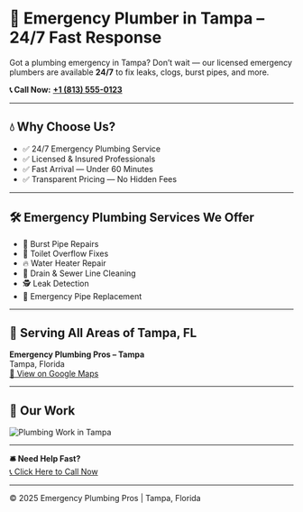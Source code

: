 # 🚨 Emergency Plumber in Tampa – 24/7 Fast Response

Got a plumbing emergency in Tampa? Don’t wait — our licensed emergency plumbers are available **24/7** to fix leaks, clogs, burst pipes, and more.

**📞 Call Now:** [**+1 (813) 555-0123**](https://meek-rabanadas-7006aa.netlify.app/)

---

## 💧 Why Choose Us?

- ✅ 24/7 Emergency Plumbing Service  
- ✅ Licensed & Insured Professionals  
- ✅ Fast Arrival — Under 60 Minutes  
- ✅ Transparent Pricing — No Hidden Fees

---

## 🛠️ Emergency Plumbing Services We Offer

- 🚿 Burst Pipe Repairs  
- 🚽 Toilet Overflow Fixes  
- 🔥 Water Heater Repair  
- 🚰 Drain & Sewer Line Cleaning  
- 🕵 Leak Detection  
- 🧰 Emergency Pipe Replacement

---

## 📍 Serving All Areas of Tampa, FL

**Emergency Plumbing Pros – Tampa**  
Tampa, Florida  
[📍 View on Google Maps](https://maps.google.com/?q=Tampa,+FL)

---

## 📸 Our Work

![Plumbing Work in Tampa](https://via.placeholder.com/600x300)

---

**🛎 Need Help Fast?**  
[📞 Click Here to Call Now](https://meek-rabanadas-7006aa.netlify.app/)

---

© 2025 Emergency Plumbing Pros | Tampa, Florida

